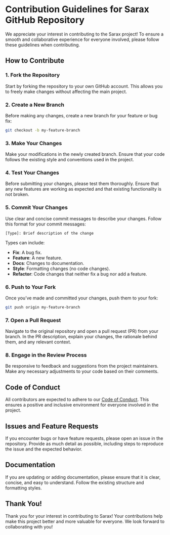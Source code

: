 # Contribution Guidelines for Sarax GitHub Repository

We appreciate your interest in contributing to the Sarax project! To ensure a smooth and collaborative experience for everyone involved, please follow these guidelines when contributing.

## How to Contribute

### 1. Fork the Repository

Start by forking the repository to your own GitHub account. This allows you to freely make changes without affecting the main project.

### 2. Create a New Branch

Before making any changes, create a new branch for your feature or bug fix:

```bash
git checkout -b my-feature-branch

```

### 3. Make Your Changes

Make your modifications in the newly created branch. Ensure that your code follows the existing style and conventions used in the project.

### 4. Test Your Changes

Before submitting your changes, please test them thoroughly. Ensure that any new features are working as expected and that existing functionality is not broken.

### 5. Commit Your Changes

Use clear and concise commit messages to describe your changes. Follow this format for your commit messages:

```
[Type]: Brief description of the change

```

Types can include:

- **Fix**: A bug fix.
- **Feature**: A new feature.
- **Docs**: Changes to documentation.
- **Style**: Formatting changes (no code changes).
- **Refactor**: Code changes that neither fix a bug nor add a feature.

### 6. Push to Your Fork

Once you’ve made and committed your changes, push them to your fork:

```bash
git push origin my-feature-branch

```

### 7. Open a Pull Request

Navigate to the original repository and open a pull request (PR) from your branch. In the PR description, explain your changes, the rationale behind them, and any relevant context.

### 8. Engage in the Review Process

Be responsive to feedback and suggestions from the project maintainers. Make any necessary adjustments to your code based on their comments.

## Code of Conduct

All contributors are expected to adhere to our [Code of Conduct](https://www.notion.so/Contribution-Guidelines-1141f845447580afbb07c33bc0b6c191?pvs=21). This ensures a positive and inclusive environment for everyone involved in the project.

## Issues and Feature Requests

If you encounter bugs or have feature requests, please open an issue in the repository. Provide as much detail as possible, including steps to reproduce the issue and the expected behavior.

## Documentation

If you are updating or adding documentation, please ensure that it is clear, concise, and easy to understand. Follow the existing structure and formatting styles.

## Thank You!

Thank you for your interest in contributing to Sarax! Your contributions help make this project better and more valuable for everyone. We look forward to collaborating with you!
